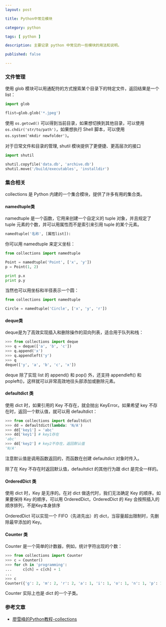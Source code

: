 ```yaml
---
layout: post

title: Python中常见模块

category: python

tags: [ python ]

description: 主要记录 python 中常见的一些模块的用法和说明。

published: false

---
```


### 文件管理

使用 glob 模块可以用通配符的方式搜索某个目录下的特定文件，返回结果是一个 list：

```python
import glob

flist=glob.glob('*.jpeg')
```

使用 `os.getcwd()` 可以得到当前目录，如果想切换到其他目录，可以使用 `os.chdir('str/to/path')`，如果想执行 Shell 脚本，可以使用 `os.system('mkdir newfolder')`。

对于日常文件和目录的管理, shutil 模块提供了更便捷、更高层次的接口

```python
import shutil

shutil.copyfile('data.db', 'archive.db')
shutil.move('/build/executables', 'installdir')
```

### 集合相关

collections 是 Python 内建的一个集合模块，提供了许多有用的集合类。


#### namedtuple类

namedtuple 是一个函数，它用来创建一个自定义的 tuple 对象，并且规定了 tuple 元素的个数，并可以用属性而不是索引来引用 tuple 的某个元素。

```python
namedtuple('名称', [属性list]):
```

你可以用 namedtuple 来定义坐标：

```python
from collections import namedtuple

Point = namedtuple('Point', ['x', 'y'])
p = Point(1, 2)

print p.x
print p.y
```

当然也可以用坐标和半径表示一个圆：

```python
from collections import namedtuple

Circle = namedtuple('Circle', ['x', 'y', 'r'])
```

#### deque类

deque是为了高效实现插入和删除操作的双向列表，适合用于队列和栈：

```python
>>> from collections import deque
>>> q = deque(['a', 'b', 'c'])
>>> q.append('x')
>>> q.appendleft('y')
>>> q
deque(['y', 'a', 'b', 'c', 'x'])
```

deque 除了实现 list 的 append() 和 pop() 外，还支持 appendleft() 和 popleft()，这样就可以非常高效地往头部添加或删除元素。

#### defaultdict 类

使用 dict 时，如果引用的 Key 不存在，就会抛出 KeyError。如果希望 key 不存在时，返回一个默认值，就可以用 defaultdict：

```python
>>> from collections import defaultdict
>>> dd = defaultdict(lambda: 'N/A')
>>> dd['key1'] = 'abc'
>>> dd['key1'] # key1存在
'abc'
>>> dd['key2'] # key2不存在，返回默认值
'N/A'
```

注意默认值是调用函数返回的，而函数在创建 defaultdict 对象时传入。

除了在 Key 不存在时返回默认值，defaultdict 的其他行为跟 dict 是完全一样的。


#### OrderedDict 类

使用 dict 时，Key 是无序的。在对 dict 做迭代时，我们无法确定 Key 的顺序。如果要保持 Key 的顺序，可以用 OrderedDict，OrderedDict 的 Key 会按照插入的顺序排列，不是Key本身排序

OrderedDict 可以实现一个 FIFO（先进先出）的 dict，当容量超出限制时，先删除最早添加的 Key。

#### Counter 类

Counter 是一个简单的计数器，例如，统计字符出现的个数：

```python
>>> from collections import Counter
>>> c = Counter()
>>> for ch in 'programming':
...     c[ch] = c[ch] + 1
...
>>> c
Counter({'g': 2, 'm': 2, 'r': 2, 'a': 1, 'i': 1, 'o': 1, 'n': 1, 'p': 1})
```

Counter 实际上也是 dict 的一个子类。


### 参考文章

- [廖雪峰的Python教程-collections](http://www.liaoxuefeng.com/wiki/001374738125095c955c1e6d8bb493182103fac9270762a000/001411031239400f7181f65f33a4623bc42276a605debf6000)
